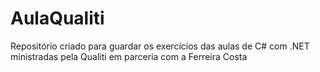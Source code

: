 # AulaQualiti
Repositório criado para guardar os exercícios das aulas de C# com .NET ministradas pela Qualiti em parceria com a Ferreira Costa
